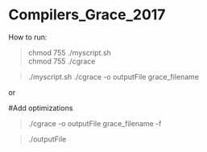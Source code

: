 # Compilers_Grace_2017

How to run:

> chmod 755 ./myscript.sh     
> chmod 755 ./cgrace

>./myscript.sh
>./cgrace -o outputFile grace_filename

or 

#Add optimizations
>./cgrace -o outputFile grace_filename -f

>./outputFile
